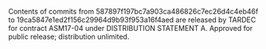 Contents of commits from 587897f197bc7a903ca486826c7ec26d4c4eb46f to 19ca5847e1ed2f156c29964d9b93f953a16f4aed are
released by TARDEC for contract ASM17-04 under DISTRIBUTION STATEMENT A. Approved for public release; distribution unlimited.
